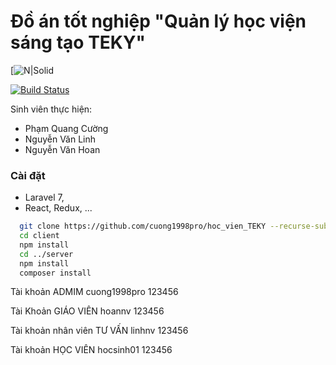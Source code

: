 # Đồ án tốt nghiệp "Quản lý học viện sáng tạo TEKY"

[![N|Solid](https://teky.edu.vn/wp-content/themes/new-theme/static/images/logo-teky.png)

[![Build Status](https://travis-ci.org/joemccann/dillinger.svg?branch=master)](https://travis-ci.org/joemccann/dillinger)

Sinh viên thực hiện:
  - Phạm Quang Cường
  - Nguyễn Văn Linh
  - Nguyễn Văn Hoan
### Cài đặt
- Laravel 7, 
- React, Redux, ...

```sh
  git clone https://github.com/cuong1998pro/hoc_vien_TEKY --recurse-submodules
  cd client
  npm install
  cd ../server
  npm install
  composer install
```


Tài khoản ADMIM
cuong1998pro
123456

Tài Khoản GIÁO VIÊN
hoannv
123456

Tài khoản nhân viên TƯ VẤN
linhnv
123456

Tài khoản HỌC VIÊN
hocsinh01
123456

